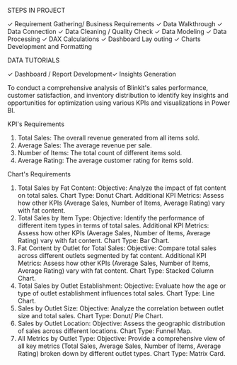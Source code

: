 STEPS IN PROJECT

✓ Requirement Gathering/ Business Requirements ✓ Data Walkthrough ✓ Data Connection ✓ Data Cleaning / Quality Check ✓ Data Modeling ✓ Data Processing ✓ DAX Calculations ✓ Dashboard Lay outing ✓ Charts Development and Formatting

DATA TUTORIALS 

✓ Dashboard / Report Development✓ Insights Generation

To conduct a comprehensive analysis of Blinkit's sales performance, customer satisfaction, and inventory distribution to identify key insights and opportunities for optimization using various KPIs and visualizations in Power BI.

KPI's Requirements

1. Total Sales: The overall revenue generated from all items sold.
2. Average Sales: The average revenue per sale.
3. Number of Items: The total count of different items sold.
4. Average Rating: The average customer rating for items sold.


Chart's Requirements

1. Total Sales by Fat Content:
   Objective: Analyze the impact of fat content on total sales.
   Chart Type: Donut Chart.
   Additional KPI Metrics: Assess how other KPIs (Average Sales, Number of Items, Average Rating) vary with fat content.
3. Total Sales by Item Type:
   Objective: Identify the performance of different item types in terms of total sales.
   Additional KPI Metrics: Assess how other KPIs (Average Sales, Number of Items, Average Rating) vary with fat content.
   Chart Type: Bar Chart.
4. Fat Content by Outlet for Total Sales:
   Objective: Compare total sales across different outlets segmented by fat content.
   Additional KPI Metrics: Assess how other KPIs (Average Sales, Number of Items, Average Rating) vary with fat content.
   Chart Type: Stacked Column Chart.
5. Total Sales by Outlet Establishment:
   Objective: Evaluate how the age or type of outlet establishment influences total sales.
   Chart Type: Line Chart.
6. Sales by Outlet Size:
   Objective: Analyze the correlation between outlet size and total sales.
   Chart Type: Donut/ Pie Chart.
7. Sales by Outlet Location:
   Objective: Assess the geographic distribution of sales across different locations.
   Chart Type: Funnel Map.
9. All Metrics by Outlet Type:
   Objective: Provide a comprehensive view of all key metrics (Total Sales, Average Sales, Number of Items, Average Rating) broken down by different outlet types.
   Chart Type: Matrix Card.
